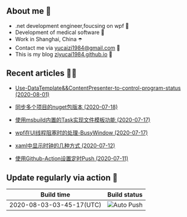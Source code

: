 ﻿## About me 🚩
- .net development engineer,foucsing on wpf 🎨
- Development of medical software 💊
- Work in Shanghai, China ☂️
- Contact me via yucaizi1984@gmail.com 📧
- This is my blog [ziyucai1984.github.io](https://ziyucai1984.github.io/) 🐌
## Recent articles ✍🏽
- [Use-DataTemplate&&ContentPresenter-to-control-program-status (2020-08-01)](https://ziyucai1984.github.io/2020/08/01/Use-DataTemplate&&ContentPresenter-to-control-program-status)

- [同步多个项目的nuget包版本 (2020-07-18)](https://ziyucai1984.github.io/2020/07/18/同步多个项目的nuget包版本)

- [使用msbuild内置的Task实现文件模板功能 (2020-07-17)](https://ziyucai1984.github.io/2020/07/17/使用msbuild内置的Task实现文件模板功能)

- [wpf在UI线程阻塞时的处理-BusyWindow (2020-07-17)](https://ziyucai1984.github.io/2020/07/17/wpf在UI线程阻塞时的处理-BusyWindow)

- [xaml中显示时钟的几种方式 (2020-07-12)](https://ziyucai1984.github.io/2020/07/12/xaml中显示时钟的几种方式)

- [使用Github-Action设置定时Push (2020-07-11)](https://ziyucai1984.github.io/2020/07/11/使用Github-Action设置定时Push)


## Update regularly via action 🚀
| Build time | Build status   |
| ------------ | ------------ |
| 2020-08-03-03-45-17(UTC)  |   ![Auto Push](https://github.com/ZiYuCai1984/ZiYuCai1984/workflows/Auto%20Push/badge.svg) |

